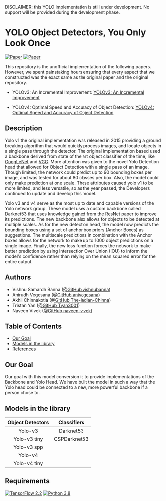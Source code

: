 DISCLAIMER: this YOLO implementation is still under development. No support will
be provided during the development phase.

# YOLO Object Detectors, You Only Look Once

[![Paper](http://img.shields.io/badge/Paper-arXiv.1804.02767-B3181B?logo=arXiv)](https://arxiv.org/abs/1804.02767)
[![Paper](http://img.shields.io/badge/Paper-arXiv.2004.10934-B3181B?logo=arXiv)](https://arxiv.org/abs/2004.10934)

This repository is the unofficial implementation of the following papers.
However, we spent painstaking hours ensuring that every aspect that we
constructed was the exact same as the original paper and the original
repository.

* YOLOv3: An Incremental Improvement: [YOLOv3: An Incremental Improvement](https://arxiv.org/abs/1804.02767)

* YOLOv4: Optimal Speed and Accuracy of Object Detection: [YOLOv4: Optimal Speed and Accuracy of Object Detection](https://arxiv.org/abs/2004.10934)

## Description

Yolo v1 the original implementation was released in 2015 providing a ground
breaking algorithm that would quickly process images, and locate objects in a
single pass through the detector. The original implementation based used a
backbone derived from state of the art object classifier of the time, like
[GoogLeNet](https://arxiv.org/abs/1409.4842) and
[VGG](https://arxiv.org/abs/1409.1556). More attention was given to the novel
Yolo Detection head that allowed for Object Detection with a single pass of an
image. Though limited, the network could predict up to 90 bounding boxes per
image, and was tested for about 80 classes per box. Also, the model could only
make prediction at one scale. These attributes caused yolo v1 to be more
limited, and less versatile, so as the year passed, the Developers continued to
update and develop this model.

Yolo v3 and v4 serve as the most up to date and capable versions of the Yolo
network group. These model uses a custom backbone called Darknet53 that uses
knowledge gained from the ResNet paper to improve its predictions. The new
backbone also allows for objects to be detected at multiple scales. As for the
new detection head, the model now predicts the bounding boxes using a set of
anchor box priors (Anchor Boxes) as suggestions. The multiscale predictions in
combination with the Anchor boxes allows for the network to make up to 1000
object predictions on a single image. Finally, the new loss function forces the
network to make better prediction by using Intersection Over Union (IOU) to
inform the model's confidence rather than relying on the mean squared error for
the entire output.

## Authors

* Vishnu Samardh Banna ([@GitHub vishnubanna](https://github.com/vishnubanna))
* Anirudh Vegesana ([@GitHub anivegesana](https://github.com/anivegesana))
* Akhil Chinnakotla ([@GitHub The-Indian-Chinna](https://github.com/The-Indian-Chinna))
* Tristan Yan ([@GitHub Tyan3001](https://github.com/Tyan3001))
* Naveen Vivek ([@GitHub naveen-vivek](https://github.com/naveen-vivek))

## Table of Contents

* [Our Goal](#our-goal)
* [Models in the library](#models-in-the-library)
* [References](#references)


## Our Goal

Our goal with this model conversion is to provide implementations of the
Backbone and Yolo Head. We have built the model in such a way that the Yolo
head could be connected to a new, more powerful backbone if a person chose to.

## Models in the library

| Object Detectors | Classifiers      |
| :--------------: | :--------------: |
| Yolo-v3          | Darknet53        |
| Yolo-v3 tiny     | CSPDarknet53     |
| Yolo-v3 spp      |
| Yolo-v4          |
| Yolo-v4 tiny     |

## Requirements

[![TensorFlow 2.2](https://img.shields.io/badge/TensorFlow-2.2-FF6F00?logo=tensorflow)](https://github.com/tensorflow/tensorflow/releases/tag/v2.2.0)
[![Python 3.8](https://img.shields.io/badge/Python-3.8-3776AB)](https://www.python.org/downloads/release/python-380/)


